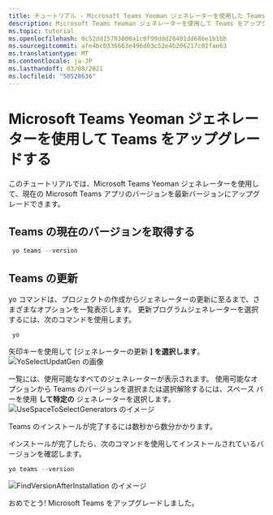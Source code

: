 ```yaml
---
title: チュートリアル - Microsoft Teams Yeoman ジェネレーターを使用した Teams のアップグレード
description: Microsoft Teams Yeoman ジェネレーターを使用して Teams をアップグレードする方法について説明します。
ms.topic: tutorial
ms.openlocfilehash: 0c52dd15703000a1c0f99ddd28401dd686e1b1bb
ms.sourcegitcommit: afe4bc0336663e496d03c52e4b206217c02fae63
ms.translationtype: MT
ms.contentlocale: ja-JP
ms.lasthandoff: 03/08/2021
ms.locfileid: "50528636"
---
```

# <a name="upgrade-teams-using-microsoft-teams-yeoman-generator"></a>Microsoft Teams Yeoman ジェネレーターを使用して Teams をアップグレードする
このチュートリアルでは、Microsoft Teams Yeoman ジェネレーターを使用して、現在の Microsoft Teams アプリのバージョンを最新バージョンにアップグレードできます。

## <a name="get-current-version-of-teams"></a>Teams の現在のバージョンを取得する
```PowerShell
 yo teams --version
```

## <a name="update-teams"></a>Teams の更新
yo コマンドは、プロジェクトの作成からジェネレーターの更新に至るまで、さまざまなオプションを一覧表示します。 更新プログラムジェネレーターを選択するには、次のコマンドを使用します。
```PowerShell
 yo
```

矢印キーを使用して [ジェネレーターの更新 **] を選択します**。
![YoSelectUpdatGen の画像](~/assets/images/Update-Teams/YoSelectUpdateGen.png)

一覧には、使用可能なすべてのジェネレーターが表示されます。 使用可能なオプションから Teams のバージョンを選択または選択解除するには、スペース バーを使用 **して特定の** ジェネレーターを選択します。
![UseSpaceToSelectGenerators のイメージ](~/assets/images/Update-Teams/UseSpaceToSelectGenerators.png)

Teams のインストールが完了するには数秒から数分かかります。

インストールが完了したら、次のコマンドを使用してインストールされているバージョンを確認します。

```PowerShell
yo teams --version
```

![FindVersionAfterInstallation のイメージ](~/assets/images/Update-Teams/FindVersionAfterInstallation.png)

おめでとう! Microsoft Teams をアップグレードしました。

